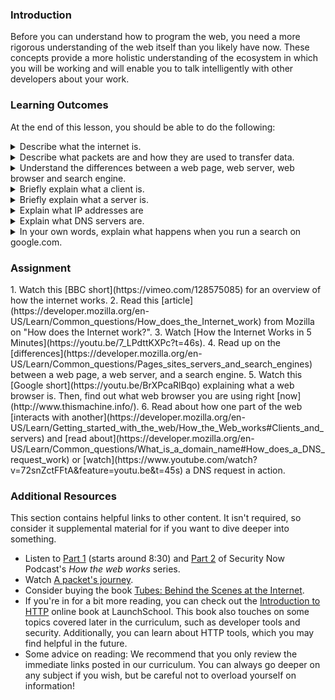 ### Introduction
Before you can understand how to program the web, you need a more rigorous understanding of the web itself than you likely have now. These concepts provide a more holistic understanding of the ecosystem in which you will be working and will enable you to talk intelligently with other developers about your work.

### Learning Outcomes
At the end of this lesson, you should be able to do the following:

<details>
  <summary>Describe what the internet is.</summary>
  <ul><ul>
    <li>The internet is a worldwide network of linked computers. Each of these computers can communicate with each other in a specific format.</li>
  </ul></ul>
 </details>
 
 <details>
  <summary>Describe what packets are and how they are used to transfer data.</summary>
  <ul><ul>
    <li>Packets are the information of the internet. Packets are sent from the sender to the receiver in a specific format that contains all the information needed to communicate.</li>
  </ul></ul>
 </details>
 
<details>
  <summary>Understand the differences between a web page, web server, web browser and search engine.</summary>
  <ul><ul>
    <li>A web page is the page you look at in your browser.</li>
    <li>A web server is the computer that has the code for how the webpage should look and act.</li>
    <li>A web browser is a program on a computer that displays web pages.</li>
    <li>A search engine is a web server that searches all other web servers for information. A user can then pull up the web page on their web browser and search for a site.</li>
  </ul></ul>
 </details>
 
 <details>
  <summary>Briefly explain what a client is.</summary>
  <ul><ul>
    <li>A client is a computer or internet device that requests information from a server.</li>
  </ul></ul>
 </details>
 
 <details>
  <summary>Briefly explain what a server is.</summary>
  <ul><ul>
    <li>A server is a computer that receives requests (as packets) from the client and responds with the appropriate data.</li>
  </ul></ul>
 </details>
 
 <details>
  <summary>Explain what IP addresses are</summary>
  <ul><ul>
    <li>IP addresses are numerical identifications that specify a destination in a network.</li>
   </ul></ul>
 </details>
  
 <details>
  <summary>Explain what DNS servers are.</summary>
  <ul><ul>
    <li>DNS Servers are the "phone book" of the internet. They translate domain names into IP addresses.</li>
  </ul></ul>
 </details>
  
 <details>
  <summary>In your own words, explain what happens when you run a search on google.com.</summary>
  <ul><ul>
    <li>User sends request by clicking search button. Google receives the request, looks for the contents of the request in their databases, and sends back the result as a response.</li>
  </ul></ul>
 </details>

### Assignment

<div class="lesson-content__panel" markdown="1">
  1. Watch this [BBC short](https://vimeo.com/128575085) for an overview of how the internet works.
  2. Read this [article](https://developer.mozilla.org/en-US/Learn/Common_questions/How_does_the_Internet_work) from Mozilla on "How does the Internet work?".
  3. Watch [How the Internet Works in 5 Minutes](https://youtu.be/7_LPdttKXPc?t=46s).
  4. Read up on the [differences](https://developer.mozilla.org/en-US/Learn/Common_questions/Pages_sites_servers_and_search_engines) between a web page, a web server, and a search engine.
  5. Watch this [Google short](https://youtu.be/BrXPcaRlBqo) explaining what a web browser is. Then, find out what web browser you are using right [now](http://www.thismachine.info/).
  6. Read about how one part of the web [interacts with another](https://developer.mozilla.org/en-US/Learn/Getting_started_with_the_web/How_the_Web_works#Clients_and_servers) and [read about](https://developer.mozilla.org/en-US/Learn/Common_questions/What_is_a_domain_name#How_does_a_DNS_request_work) or [watch](https://www.youtube.com/watch?v=72snZctFFtA&feature=youtu.be&t=45s) a DNS request in action.
</div>

### Additional Resources
This section contains helpful links to other content. It isn't required, so consider it supplemental material for if you want to dive deeper into something.

* Listen to [Part 1](https://twit.tv/shows/security-now/episodes/25?autostart=false) (starts around 8:30) and [Part 2](https://twit.tv/shows/security-now/episodes/26?autostart=false) of Security Now Podcast's *How the web works* series.
* Watch [A packet's journey](https://www.youtube.com/watch?v=ewrBalT_eBM&feature).
* Consider buying the book [Tubes: Behind the Scenes at the Internet](https://www.amazon.co.uk/dp/B007TB5SKA/ref=dp-kindle-redirect?_encoding=UTF8&btkr=1).
* If you're in for a bit more reading, you can check out the [Introduction to HTTP](https://launchschool.com/books/http) online book at LaunchSchool. This book also touches on some topics covered later in the curriculum, such as developer tools and security. Additionally, you can learn about HTTP tools, which you may find helpful in the future.
* Some advice on reading: We recommend that you only review the immediate links posted in our curriculum. You can always go deeper on any subject if you wish, but be careful not to overload yourself on information!  
